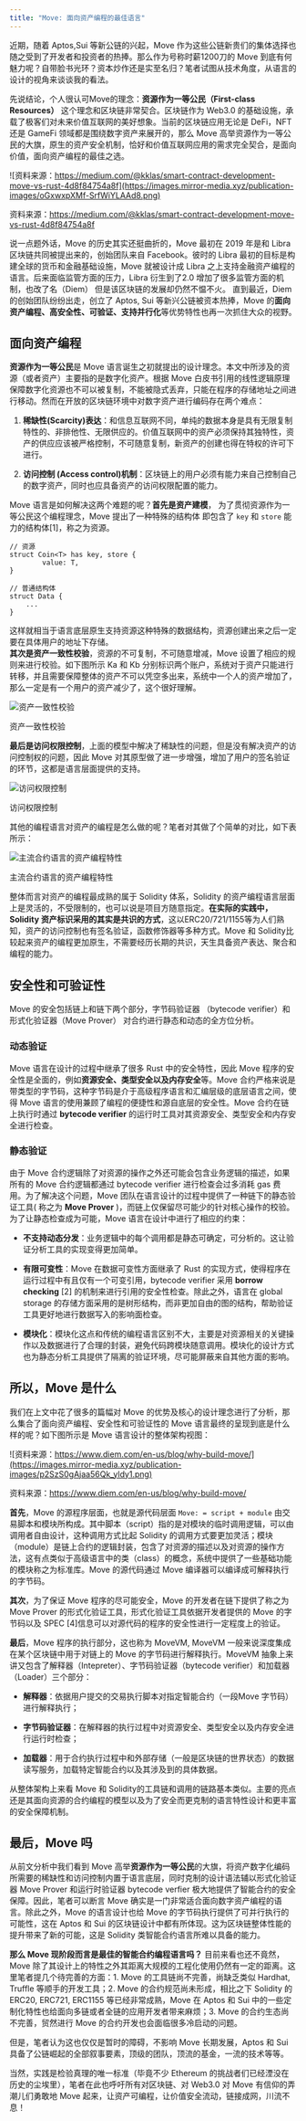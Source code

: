 ```yaml
---
title: "Move: 面向资产编程的最佳语言"
---
```

近期，随着 Aptos,Sui 等新公链的兴起，Move 作为这些公链新贵们的集体选择也随之受到了开发者和投资者的热捧。那么作为号称时薪1200刀的 Move 到底有何魅力呢？自带脸书光环？资本炒作还是实至名归？笔者试图从技术角度，从语言的设计的视角来谈谈我的看法。

先说结论，个人很认可Move的理念：**资源作为一等公民（First-class Resources）** 这个理念和区块链非常契合。区块链作为 Web3.0 的基础设施，承载了极客们对未来价值互联网的美好想象。当前的区块链应用无论是 DeFi，NFT 还是 GameFi 领域都是围绕数字资产来展开的，那么 Move 高举资源作为一等公民的大旗，原生的资产安全机制，恰好和价值互联网应用的需求完全契合，是面向价值，面向资产编程的最佳之选。

![资料来源：https://medium.com/@kklas/smart-contract-development-move-vs-rust-4d8f84754a8f](https://images.mirror-media.xyz/publication-images/oGxwxpXMf-SrfWiYLAAd8.png)

资料来源：https://medium.com/@kklas/smart-contract-development-move-vs-rust-4d8f84754a8f

说一点题外话，Move 的历史其实还挺曲折的，Move 最初在 2019 年是和 Libra 区块链共同被提出来的，创始团队来自 Facebook。彼时的 Libra 最初的目标是构建全球的货币和金融基础设施，Move 就被设计成 Libra 之上支持金融资产编程的语言。后来面临监管方面的压力，Libra 衍生到了2.0 增加了很多监管方面的机制，也改了名（Diem） 但是该区块链的发展却仍然不愠不火。 直到最近，Diem 的创始团队纷纷出走，创立了 Aptos, Sui 等新兴公链被资本热捧，Move 的**面向资产编程、高安全性、可验证、支持并行化**等优势特性也再一次抓住大众的视野。

## 面向资产编程

**资源作为一等公民**是 Move 语言诞生之初就提出的设计理念。本文中所涉及的资源（或者资产）主要指的是数字化资产。根据 Move 白皮书引用的线性逻辑原理保障数字化资源也不可以被复制，不能被隐式丢弃，只能在程序的存储地址之间进行移动。然而在开放的区块链环境中对数字资产进行编码存在两个难点：

1. **稀缺性(Scarcity)表达**：和信息互联网不同，单纯的数据本身是具有无限复制特性的、非排他性、无限供应的。价值互联网中的资产必须保持其独特性，资产的供应应该被严格控制，不可随意复制，新资产的创建也得在特权的许可下进行。
    
2. **访问控制 (Access control)机制**：区块链上的用户必须有能力来自己控制自己的数字资产，同时也应具备资产的访问权限配置的能力。
    

Move 语言是如何解决这两个难题的呢？**首先是资产建模**， 为了贯彻资源作为一等公民这个编程理念，Move 提出了一种特殊的结构体 即包含了 `key` 和 `store` 能力的结构体[1]，称之为资源。

```
// 资源
struct Coin<T> has key, store {
		value: T,
}

// 普通结构体
struct Data {
	...
}
```

这样就相当于语言底层原生支持资源这种特殊的数据结构，资源创建出来之后一定要在具体用户的地址下存储。  
**其次是资产一致性校验**，资源的不可复制，不可随意增减，Move 设置了相应的规则来进行校验。如下图所示 Ka 和 Kb 分别标识两个账户，系统对于资产只能进行转移，并且需要保障整体的资产不可以凭空多出来，系统中一个人的资产增加了，那么一定是有一个用户的资产减少了，这个很好理解。

![资产一致性校验](https://images.mirror-media.xyz/publication-images/j_bKNzO3Xv9vou5fanM5s.png)

资产一致性校验

**最后是访问权限控制**，上面的模型中解决了稀缺性的问题，但是没有解决资产的访问控制权的问题，因此 Move 对其原型做了进一步增强，增加了用户的签名验证的环节，这都是语言层面提供的支持。

![访问权限控制](https://images.mirror-media.xyz/publication-images/4Z05frfXY_wXoFbO6X6lG.png)

访问权限控制

其他的编程语言对资产的编程是怎么做的呢？笔者对其做了个简单的对比，如下表所示：

![主流合约语言的资产编程特性](https://images.mirror-media.xyz/publication-images/OseYrJrhUUlFFAqBVVBH_.png)

主流合约语言的资产编程特性

整体而言对资产的编程最成熟的属于 Solidity 体系，Solidity 的资产编程语言层面上是灵活的，不受限制的，也可以说是项目方随意指定。**在实际的实践中，Solidity 资产标识采用的其实是共识的方式**，这以ERC20/721/1155等为人们熟知，资产的访问控制也有签名验证，函数修饰器等多种方式。Move 和 Solidity比较起来资产的编程更加原生，不需要经历长期的共识，天生具备资产表达、聚合和编程的能力。

## 安全性和可验证性

Move 的安全包括链上和链下两个部分，字节码验证器 （bytecode verifier）和形式化验证器（Move Prover） 对合约进行静态和动态的全方位分析。

### 动态验证

Move 语言在设计的过程中继承了很多 Rust 中的安全特性，因此 Move 程序的安全性是全面的，例如**资源安全、类型安全以及内存安全**等。Move 合约严格来说是带类型的字节码，这种字节码是介于高级程序语言和汇编层级的底层语言之间，使得 Move 语言的使用兼顾了编程的便捷性和源自底层的安全性。Move 合约在链上执行时通过 **bytecode verifier** 的运行时工具对其资源安全、类型安全和内存安全进行检查。

### 静态验证

由于 Move 合约逻辑除了对资源的操作之外还可能会包含业务逻辑的描述，如果所有的 Move 合约逻辑都通过 bytecode verifier 进行检查会过多消耗 gas 费用。为了解决这个问题，Move 团队在语言设计的过程中提供了一种链下的静态验证工具( 称之为 **Move Prover** )，而链上仅保留尽可能少的针对核心操作的校验。为了让静态检查成为可能，Move 语言在设计中进行了相应的约束：

- **不支持动态分发**：业务逻辑中的每个调用都是静态可确定，可分析的。这让验证分析工具的实现变得更加简单。
    
- **有限可变性**：Move 在数据可变性方面继承了 Rust 的实现方式，使得程序在运行过程中有且仅有一个可变引用，bytecode verifier 采用 **borrow checking** [2] 的机制来进行引用的安全性检查。除此之外，语言在 global storage 的存储方面采用的是树形结构，而非更加自由的图的结构，帮助验证工具更好地进行数据写入的影响面检查。
    
- **模块化**：模块化这点和传统的编程语言区别不大，主要是对资源相关的关键操作以及数据进行了合理的封装，避免代码跨模块随意调用。模块化的设计方式也为静态分析工具提供了隔离的验证环境，尽可能屏蔽来自其他方面的影响。
    

## 所以，Move 是什么

我们在上文中花了很多的篇幅对 Move 的优势及核心的设计理念进行了分析，那么集合了面向资产编程、安全性和可验证性的 Move 语言最终的呈现到底是什么样的呢？如下图所示是 Move 语言设计的整体架构视图：

![资料来源：https://www.diem.com/en-us/blog/why-build-move/](https://images.mirror-media.xyz/publication-images/p2SzS0gAjaa56Qk_yldy1.png)

资料来源：https://www.diem.com/en-us/blog/why-build-move/

**首先**，Move 的源程序层面，也就是源代码层面 `Move: = script + module` 由交易脚本和模块所构成。其中脚本（script）指的是对模块的临时调用逻辑，可以由调用者自由设计，这种调用方式比起 Solidity 的调用方式要更加灵活；模块（module）是链上合约的逻辑封装，包含了对资源的描述以及对资源的操作方法，这有点类似于高级语言中的类（class）的概念，系统中提供了一些基础功能的模块称之为标准库。Move 的源代码通过 Move 编译器可以编译成可解释执行的字节码。

**其次**，为了保证 Move 程序的尽可能安全，Move 的开发者在链下提供了称之为 Move Prover 的形式化验证工具，形式化验证工具依据开发者提供的 Move 的字节码以及 SPEC [4]信息可以对源代码的程序的安全性进行一定程度上的验证。

**最后**，Move 程序的执行部分，这也称为 MoveVM, MoveVM 一般来说深度集成在某个区块链中用于对链上的 Move 的字节码进行解释执行。MoveVM 抽象上来讲又包含了解释器（Intepreter）、字节码验证器（bytecode verifier）和加载器（Loader）三个部分：

- **解释器**：依据用户提交的交易执行脚本对指定智能合约（一段Move 字节码）进行解释执行；
    
- **字节码验证器**：在解释器的执行过程中对资源安全、类型安全以及内存安全进行运行时检查；
    
- **加载器**：用于合约执行过程中和外部存储（一般是区块链的世界状态）的数据读写服务，加载特定智能合约以及其涉及到的具体数据。
    

从整体架构上来看 Move 和 Solidity的工具链和调用的链路基本类似。主要的亮点还是其面向资源的合约编程的模型以及为了安全而更克制的语言特性设计和更丰富的安全保障机制。

## 最后，Move 吗

从前文分析中我们看到 Move 高举**资源作为一等公民**的大旗，将资产数字化编码所需要的稀缺性和访问控制内置于语言底层，同时克制的设计语法辅以形式化验证器 Move Prover 和运行时验证器 bytecode verfier 极大地提供了智能合约的安全保障。因此，笔者可以断言 Move 确实是一门非常适合面向数字资产编程的语言。除此之外，Move 的语言设计也给 Move 的字节码执行提供了可并行执行的可能性，这在 Aptos 和 Sui 的区块链设计中都有所体现。这为区块链整体性能的提升带来了新的可能，这是 Solidity 类智能合约语言所难以具备的能力。

**那么 Move 现阶段而言是最佳的智能合约编程语言吗？** 目前来看也还不竟然，Move 除了其设计上的特性之外其距离大规模的工程化使用仍然有一定的距离。这里笔者提几个待完善的方面：1. Move 的工具链尚不完善，尚缺乏类似 Hardhat, Truffle 等顺手的开发工具；2. Move 的合约规范尚未形成，相比之下 Solidity 的 ERC20, ERC721, ERC1155 等已经非常成熟，Move 在 Aptos 和 Sui 中的一些定制化特性也给面向多链或者全链的应用开发者带来麻烦；3. Move 的合约生态尚不完善，贸然进行 Move 的合约开发也会面临很多冷启动的问题。

但是，笔者认为这也仅仅是暂时的障碍，不影响 Move 长期发展，Aptos 和 Sui 具备了公链崛起的全部叙事要素，顶级的团队，顶流的基金，一流的技术等等。

当然，实践是检验真理的唯一标准（毕竟不少 Ethereum 的挑战者们已经湮没在历史的尘埃里），笔者在此也呼吁所有对区块链、对 Web3.0 对 Move 有信仰的弄潮儿们勇敢地 Move 起来，让资产可编程，让价值安全流动，链接成网，川流不息！